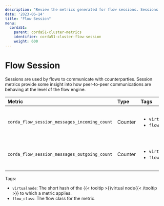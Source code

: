 ```yaml
---
description: "Review the metrics generated for flow sessions. Sessions are used by flows to communicate with counterparties."
date: '2023-06-14'
title: "Flow Session"
menu:
  corda51:
    parent: corda51-cluster-metrics
    identifier: corda51-cluster-flow-session
    weight: 600
---
```


# Flow Session

Sessions are used by flows to communicate with counterparties. Session metrics provide some insight into how peer-to-peer
communications are behaving at the level of the flow engine.

<style>
table th:first-of-type {
    width: 25%;
}
table th:nth-of-type(2) {
    width: 10%;
}
table th:nth-of-type(3) {
    width: 20%;
}
table th:nth-of-type(4) {
    width: 45%;
}
</style>

| Metric | Type | Tags | Description |
| :----------- | :----------- | :----------- | :----------- |
| `corda_flow_session_messages_incoming_count` | Counter | <ul><li>`virtualnode`</li><li>`flow_class`</li></ul> | The number of messages received by sessions. |
| `corda_flow_session_messages_outgoing_count` | Counter | <ul><li>`virtualnode`</li><li>`flow_class`</li></ul> | The number of messages sent by sessions. |

Tags:

* `virtualnode`: The short hash of the {{< tooltip >}}virtual node{{< /tooltip >}} to which a metric applies.
* `flow_class`: The flow class for the metric.
